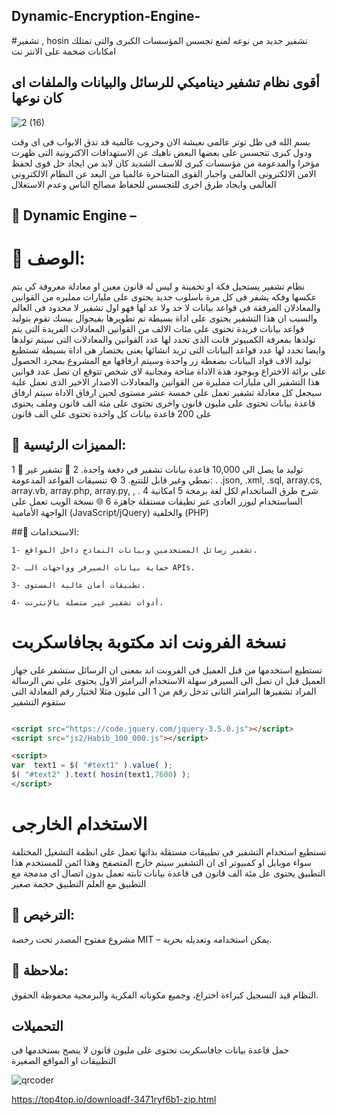 ## Dynamic-Encryption-Engine-
#تشفير  , hosin
تشفير جديد من نوعه لمنع تجسس المؤسسات الكبرى والتى تمتلك امكانات ضخمة على الانتر نت 
## أقوى نظام تشفير ديناميكي للرسائل والبيانات والملفات اى كان نوعها 


![2 (16)](https://github.com/user-attachments/assets/fd9d0c13-8231-44a6-8e84-6a161d555f61)

 بسم الله فى ظل  توتر عالمى نعيشة الان وحروب عالمية قد تدق الابواب فى اى وقت ودول كبرى تتجسس 
 على بعضها البعض ناهيك عن الاستهدافات الاكترونية التى ظهرت مؤخرا والمدعومة من مؤسسات كبرى للاسف 
 الشديد  كان لابد من ايجاد حل قوى لحفظ الامن الالكترونى العالمى واجبار القوى المتناحرة عالميا من
 البعد عن النظام الالكترونى العالمى وايجاد طرق اخرى للتجسس للحفاظ مصالح الناس  وعدم الاستغلال 

## 🔸 Dynamic  Engine – 
# 🔸 الوصف:
نظام تشفير يستحيل فكة او تخمينة و ليس له قانون معين او معادلة معروفة كي يتم عكسها وفكه يشفر 
فى كل مرة باسلوب جديد يحتوى على مليارات ممليره من القوانين والمعادلان المرفقة فى قواعد بيانات 
لا حد ولا عد لها فهو اول تشفير لا محدود فى العالم  والسبب ان هذا التشفير يحتوى على اداة بسيطة تم 
تطويرها بفيجوال بيسك تقوم بتوليد قواعد بيانات فريدة تحتوى على مئات الالف من القوانين المعادلات 
الفريدة التى يتم تولدها بمعرفة الكمبيوتر  فانت الذى تحدد لها عدد القوانين والمعادلات التى سيتم 
تولدها وايضا تحدد لها عدد قواعد البيانات التى تريد انشائها يعنى بختصار هى اداة بسيطة تستطيع 
توليد الاف قواد البيانات بضغطة زر واحدة وسيتم ارفاقها مع المشروع بمجرد الحصول على برائة الاختراع 
وبوجود هذة الاداة متاحة ومجانية لاى شخص  تتوقع ان تصل عدد قوانين هذا التشفير الى مليارات ممليرة من 
القوانين والمعادلات الاصدار الاخير الذى نعمل علية سيجعل كل معادلة تشفير تعمل على خمسة عشر مستوى لحين 
ارفاق الاداة سيتم ارفاق قاعدة بيانات تحتوى على مليون قانون واخرى تحتوى على مئة الف قانون وملف يحتوى 
على 200 قاعدة بيانات كل واحدة تحتوى على الف قانون 


## 🔸 المميزات الرئيسية:

1 🔁  توليد ما يصل الى 10,000 قاعدة بيانات تشفير في دفعة واحدة.
2 🧠 تشفير غير نمطي وغير قابل للتتبع.
3 ⚙️ تنسيقات القواعد المدعومة: .  .json, .xml, .sql, array.cs, array.vb, array.php, array.py, , .
4 شرح طرق الساتخدام لكل لغة برمجة 
5 امكانية الساستخدام ليوزر العادى عبر تطيقات مستقلة جاهزة 
6 🌐 نسخة الويب تعمل على الواجهة الأمامية (JavaScript/jQuery) والخلفية (PHP)  




##🔸 الاستخدامات:

    1- تشفير رسائل المستخدمين وبيانات النماذج داخل المواقع.
    
    2- حماية بيانات السيرفر وواجهات الـ APIs.
    
    3- تطبيقات أمان عالية المستوى.
    
    4- أدوات تشفير غير متصلة بالإنترنت.


#  نسخة الفرونت اند مكتوبة بجافاسكربت  
تستطيع استخدمها من قبل العميل فى الفرونت اند بمعنى ان الرسائل ستشفر على جهاز العميل قبل ان تصل الى السيرفر 
سهلة الاستخدام البرامتر الاول يحتوى على نص الرسالة المراد تشفيرها البرامتر الثانى تدخل رقم من 1 الى مليون مثلا لختيار رقم المعادلة التى ستقوم التشفير 

```html

<script src="https://code.jquery.com/jquery-3.5.0.js"></script>
<script src="js2/Habib_100_000.js"></script>

<script>
var  text1 = $( "#text1" ).value( );
$( "#text2" ).text( hosin(text1,7600) );
</script> 

```

# الاستخدام الخارجى 

تستطيع استخدام التشفير فى تطبيقات مستقلة بذاتها تعمل على انظمة التشغيل المختلفة سواء موبايل او كمبيوتر اى ان التشفير سيتم خارج المتصفح وهذا ائمن للمستخدم 
 هذا التطبيق يحتوى عل مئة الف قانون فى قاعدة بيانات ثابته تعمل بدون اتصال اى مدمجة مع التطبيق مع العلم التطبيق حجمة صغير 


##  🔸 الترخيص:
  
  مشروع مفتوح المصدر تحت رخصة MIT – يمكن استخدامه وتعديله بحرية.


##  🔸 ملاحظة:


النظام قيد التسجيل كبراءة اختراع، وجميع مكوناته الفكرية والبرمجية محفوظة الحقوق.


## التحميلات 


حمل قاعدة بيانات جافاسكربت تحتوى على مليون قانون لا ينصح بستخدمها فى التطبيقات او المواقع الصغيرة 





![qrcoder](https://github.com/user-attachments/assets/369a55cb-d668-4518-a40e-34037feac631)

https://top4top.io/downloadf-3471ryf6b1-zip.html














    
